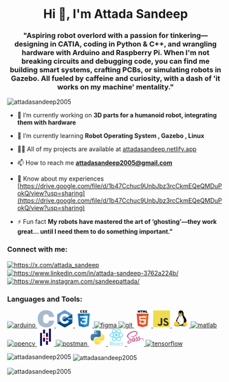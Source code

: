 <h1 align="center">Hi 👋, I'm Attada Sandeep</h1>
<h3 align="center">"Aspiring robot overlord with a passion for tinkering—designing in CATIA, coding in Python & C++, and wrangling hardware with Arduino and Raspberry Pi. When I'm not breaking circuits and debugging code, you can find me building smart systems, crafting PCBs, or simulating robots in Gazebo. All fueled by caffeine and curiosity, with a dash of 'it works on my machine' mentality."</h3>

<img src="https://media1.giphy.com/media/v1.Y2lkPTc5MGI3NjExNmFvOHFmd2VyY2JpcXpvM3JiM3IwNDIwOHFtNHM2dnRtd2RjcGlucyZlcD12MV9pbnRlcm5hbF9naWZfYnlfaWQmY3Q9Zw/doXBzUFJRxpaUbuaqz/giphy.gif" width="300px" align="right" alt="">
<p align="left"> <img src="https://komarev.com/ghpvc/?username=attadasandeep2005&label=Profile%20views&color=0e75b6&style=flat" alt="attadasandeep2005" /> </p>



- 🔭 I’m currently working on **3D parts for a humanoid robot, integrating them with hardware**

- 🌱 I’m currently learning **Robot Operating System , Gazebo , Linux**

- 👨‍💻 All of my projects are available at [attadasandeep.netlify.app](attadasandeep.netlify.app)

- 📫 How to reach me **attadasandeep2005@gmail.com**

- 📄 Know about my experiences [https://drive.google.com/file/d/1b47Cchuc9UnbJbz3rcCkmEQeQMDuPokQ/view?usp=sharing](https://drive.google.com/file/d/1b47Cchuc9UnbJbz3rcCkmEQeQMDuPokQ/view?usp=sharing)

- ⚡ Fun fact **My robots have mastered the art of ‘ghosting’—they work great... until I need them to do something important."**

<h3 align="left">Connect with me:</h3>
<p align="left">
<a href="https://twitter.com/https://x.com/attada_sandeep" target="blank"><img align="center" src="https://raw.githubusercontent.com/rahuldkjain/github-profile-readme-generator/master/src/images/icons/Social/twitter.svg" alt="https://x.com/attada_sandeep" height="30" width="40" /></a>
<a href="https://linkedin.com/in/https://www.linkedin.com/in/attada-sandeep-3762a224b/" target="blank"><img align="center" src="https://raw.githubusercontent.com/rahuldkjain/github-profile-readme-generator/master/src/images/icons/Social/linked-in-alt.svg" alt="https://www.linkedin.com/in/attada-sandeep-3762a224b/" height="30" width="40" /></a>
<a href="https://instagram.com/https://www.instagram.com/sandeepattada/" target="blank"><img align="center" src="https://raw.githubusercontent.com/rahuldkjain/github-profile-readme-generator/master/src/images/icons/Social/instagram.svg" alt="https://www.instagram.com/sandeepattada/" height="30" width="40" /></a>
</p>

<h3 align="left">Languages and Tools:</h3>
<p align="left"> <a href="https://www.arduino.cc/" target="_blank" rel="noreferrer"> <img src="https://cdn.worldvectorlogo.com/logos/arduino-1.svg" alt="arduino" width="40" height="40"/> </a> <a href="https://www.cprogramming.com/" target="_blank" rel="noreferrer"> <img src="https://raw.githubusercontent.com/devicons/devicon/master/icons/c/c-original.svg" alt="c" width="40" height="40"/> </a> <a href="https://www.w3schools.com/cpp/" target="_blank" rel="noreferrer"> <img src="https://raw.githubusercontent.com/devicons/devicon/master/icons/cplusplus/cplusplus-original.svg" alt="cplusplus" width="40" height="40"/> </a> <a href="https://www.w3schools.com/css/" target="_blank" rel="noreferrer"> <img src="https://raw.githubusercontent.com/devicons/devicon/master/icons/css3/css3-original-wordmark.svg" alt="css3" width="40" height="40"/> </a> <a href="https://www.figma.com/" target="_blank" rel="noreferrer"> <img src="https://www.vectorlogo.zone/logos/figma/figma-icon.svg" alt="figma" width="40" height="40"/> </a> <a href="https://git-scm.com/" target="_blank" rel="noreferrer"> <img src="https://www.vectorlogo.zone/logos/git-scm/git-scm-icon.svg" alt="git" width="40" height="40"/> </a> <a href="https://www.w3.org/html/" target="_blank" rel="noreferrer"> <img src="https://raw.githubusercontent.com/devicons/devicon/master/icons/html5/html5-original-wordmark.svg" alt="html5" width="40" height="40"/> </a> <a href="https://developer.mozilla.org/en-US/docs/Web/JavaScript" target="_blank" rel="noreferrer"> <img src="https://raw.githubusercontent.com/devicons/devicon/master/icons/javascript/javascript-original.svg" alt="javascript" width="40" height="40"/> </a> <a href="https://www.linux.org/" target="_blank" rel="noreferrer"> <img src="https://raw.githubusercontent.com/devicons/devicon/master/icons/linux/linux-original.svg" alt="linux" width="40" height="40"/> </a> <a href="https://www.mathworks.com/" target="_blank" rel="noreferrer"> <img src="https://upload.wikimedia.org/wikipedia/commons/2/21/Matlab_Logo.png" alt="matlab" width="40" height="40"/> </a> <a href="https://opencv.org/" target="_blank" rel="noreferrer"> <img src="https://www.vectorlogo.zone/logos/opencv/opencv-icon.svg" alt="opencv" width="40" height="40"/> </a> <a href="https://pandas.pydata.org/" target="_blank" rel="noreferrer"> <img src="https://raw.githubusercontent.com/devicons/devicon/2ae2a900d2f041da66e950e4d48052658d850630/icons/pandas/pandas-original.svg" alt="pandas" width="40" height="40"/> </a> <a href="https://postman.com" target="_blank" rel="noreferrer"> <img src="https://www.vectorlogo.zone/logos/getpostman/getpostman-icon.svg" alt="postman" width="40" height="40"/> </a> <a href="https://www.python.org" target="_blank" rel="noreferrer"> <img src="https://raw.githubusercontent.com/devicons/devicon/master/icons/python/python-original.svg" alt="python" width="40" height="40"/> </a> <a href="https://reactjs.org/" target="_blank" rel="noreferrer"> <img src="https://raw.githubusercontent.com/devicons/devicon/master/icons/react/react-original-wordmark.svg" alt="react" width="40" height="40"/> </a> <a href="https://sass-lang.com" target="_blank" rel="noreferrer"> <img src="https://raw.githubusercontent.com/devicons/devicon/master/icons/sass/sass-original.svg" alt="sass" width="40" height="40"/> </a> <a href="https://www.tensorflow.org" target="_blank" rel="noreferrer"> <img src="https://www.vectorlogo.zone/logos/tensorflow/tensorflow-icon.svg" alt="tensorflow" width="40" height="40"/> </a> </p>

<p><img align="left" src="https://github-readme-stats.vercel.app/api/top-langs?username=attadasandeep2005&show_icons=true&locale=en&layout=compact" alt="attadasandeep2005" /></p>

<p>&nbsp;<img align="center" src="https://github-readme-stats.vercel.app/api?username=attadasandeep2005&show_icons=true&locale=en" alt="attadasandeep2005" /></p>

<p><img align="center" src="https://github-readme-streak-stats.herokuapp.com/?user=attadasandeep2005&" alt="attadasandeep2005" /></p>
